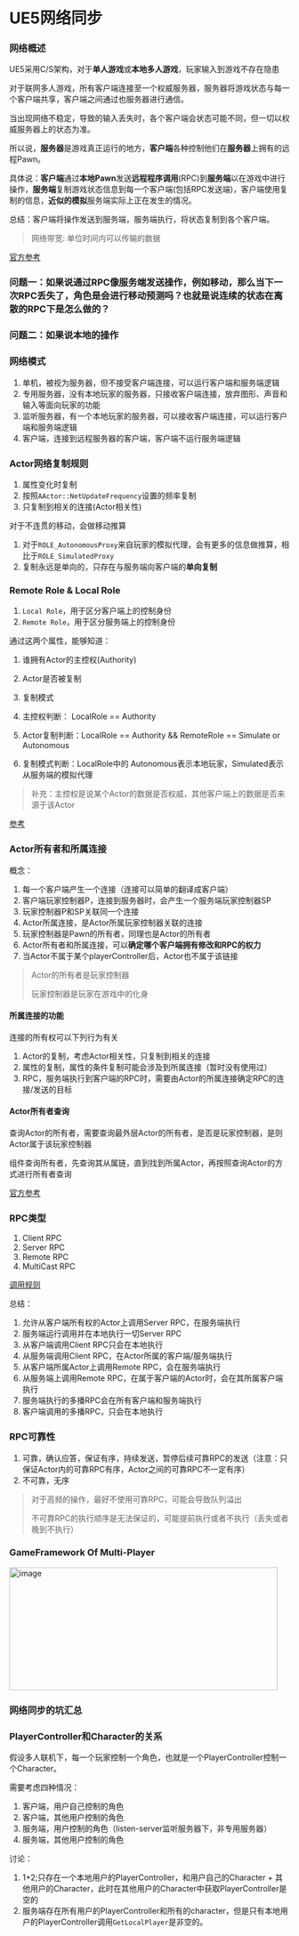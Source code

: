 # UE5网络同步

### 网络概述

UE5采用C/S架构，对于**单人游戏**或**本地多人游戏**，玩家输入到游戏不存在隐患

对于联网多人游戏，所有客户端连接至一个权威服务器，服务器将游戏状态与每一个客户端共享，客户端之间通过也服务器进行通信。

当出现网络不稳定，导致的输入丢失时，各个客户端会状态可能不同，但一切以权威服务器上的状态为准。

所以说，**服务器**是游戏真正运行的地方，**客户端**各种控制他们在**服务器**上拥有的远程Pawn。

具体说：**客户端**通过**本地Pawn**发送**远程程序调用**(RPC)到**服务端**以在游戏中进行操作，**服务端**复制游戏状态信息到每一个客户端(包括RPC发送端)，客户端使用复制的信息，**近似的模拟**服务端实际上正在发生的情况。

总结：客户端将操作发送到服务端，服务端执行，将状态复制到各个客户端。

> 网络带宽: 单位时间内可以传输的数据

[官方参考](https://dev.epicgames.com/documentation/zh-cn/unreal-engine/networking-overview-for-unreal-engine)


### 问题一：如果说通过RPC像服务端发送操作，例如移动，那么当下一次RPC丢失了，角色是会进行移动预测吗？也就是说连续的状态在离散的RPC下是怎么做的？

### 问题二：如果说本地的操作

### 网络模式

1. 单机，被视为服务器，但不接受客户端连接，可以运行客户端和服务端逻辑
2. 专用服务器，没有本地玩家的服务器，只接收客户端连接，放弃图形、声音和输入等面向玩家的功能
3. 监听服务器，有一个本地玩家的服务器，可以接收客户端连接，可以运行客户端和服务端逻辑
4. 客户端，连接到远程服务器的客户端，客户端不运行服务端逻辑

### Actor网络复制规则

1. 属性变化时复制
2. 按照``AActor::NetUpdateFrequency``设置的频率复制
3. 只复制到相关的连接(Actor相关性)

对于不连贯的移动，会做移动推算
1. 对于``ROLE_AutonomousProxy``来自玩家的模拟代理，会有更多的信息做推算，相比于``ROLE_SimulatedProxy``
2. 复制永远是单向的，只存在与服务端向客户端的**单向复制**

### Remote Role & Local Role

1. ``Local Role``，用于区分客户端上的控制身份
2. ``Remote Role``，用于区分服务端上的控制身份

通过这两个属性，能够知道：
1. 谁拥有Actor的主控权(Authority)
2. Actor是否被复制
3. 复制模式

1. 主控权判断： LocalRole == Authority
2. Actor复制判断：LocalRole == Authority && RemoteRole == Simulate or Autonomous
3. 复制模式判断：LocalRole中的 Autonomous表示本地玩家，Simulated表示从服务端的模拟代理

> 补充：主控权是说某个Actor的数据是否权威，其他客户端上的数据是否来源于该Actor

[参考](https://dev.epicgames.com/documentation/zh-cn/unreal-engine/actor-role-and-remote-role-in-unreal-engine)

### Actor所有者和所属连接

概念：
1. 每一个客户端产生一个连接（连接可以简单的翻译成客户端）
2. 客户端玩家控制器P，连接到服务器时，会产生一个服务端玩家控制器SP
3. 玩家控制器P和SP关联同一个连接
4. Actor所属连接，是Actor所属玩家控制器关联的连接
5. 玩家控制器是Pawn的所有者，同理也是Actor的所有者
6. Actor所有者和所属连接，可以**确定哪个客户端拥有修改和RPC的权力**
7. 当Actor不属于某个playerController后，Actor也不属于该链接

> Actor的所有者是玩家控制器
> 
> 玩家控制器是玩家在游戏中的化身

#### 所属连接的功能

连接的所有权可以下列行为有关
1. Actor的复制，考虑Actor相关性，只复制到相关的连接
2. 属性的复制，属性的条件复制可能会涉及到所属连接（暂时没有使用过）
3. RPC，服务端执行到客户端的RPC时，需要由Actor的所属连接确定RPC的连接/发送的目标

#### Actor所有者查询

查询Actor的所有者，需要查询最外层Actor的所有者，是否是玩家控制器，是则Actor属于该玩家控制器

组件查询所有者，先查询其从属链，直到找到所属Actor，再按照查询Actor的方式进行所有者查询

[官方参考](https://dev.epicgames.com/documentation/zh-cn/unreal-engine/actor-owner-and-owning-connection-in-unreal-engine)

### RPC类型

1. Client RPC
2. Server RPC
3. Remote RPC
4. MultiCast RPC

[调用规则](https://dev.epicgames.com/documentation/zh-cn/unreal-engine/remote-procedure-calls-in-unreal-engine#%E8%BF%9C%E7%A8%8Brpc)

总结：
1. 允许从客户端所有权的Actor上调用Server RPC，在服务端执行
2. 服务端运行调用并在本地执行一切Server RPC
3. 从客户端调用Client RPC只会在本地执行
4. 从服务端调用Client RPC，在Actor所属的客户端/服务端执行
5. 从客户端所属Actor上调用Remote RPC，会在服务端执行
6. 从服务端上调用Remote RPC，在属于客户端的Actor时，会在其所属客户端执行
7. 服务端执行的多播RPC会在所有客户端和服务端执行
8. 客户端调用的多播RPC，只会在本地执行

### RPC可靠性

1. 可靠，确认应答，保证有序，持续发送，暂停后续可靠RPC的发送（注意：只保证Actor内的可靠RPC有序，Actor之间的可靠RPC不一定有序）
2. 不可靠，无序

> 对于高频的操作，最好不使用可靠RPC，可能会导致队列溢出
>
> 不可靠RPC的执行顺序是无法保证的，可能提前执行或者不执行（丢失或者晚到不执行）

### GameFramework Of Multi-Player

<img width="482" height="221" alt="image" src="https://github.com/user-attachments/assets/d8ee5254-e900-450a-8e09-8a8dc1191cf1" />

### 网络同步的坑汇总

### PlayerController和Character的关系

假设多人联机下，每一个玩家控制一个角色，也就是一个PlayerController控制一个Character。

需要考虑四种情况：

1. 客户端，用户自己控制的角色
2. 客户端，其他用户控制的角色
3. 服务端，用户控制的角色（listen-server监听服务器下，非专用服务器）
4. 服务端，其他用户控制的角色

讨论：
1. 1+2;只存在一个本地用户的PlayerController，和用户自己的Character + 其他用户的Character，此时在其他用户的Character中获取PlayerController是空的
2. 服务端存在所有用户的PlayerController和所有的character，但是只有本地用户的PlayerController调用``GetLocalPlayer``是非空的。


